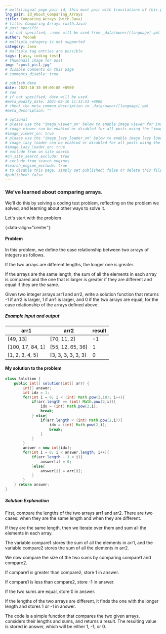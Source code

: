 ```yaml
---
# multilingual page pair id, this must pair with translations of this page. (This name must be unique)
lng_pair: id_About_Comparing_Arrays
title: Comparing Arrays (with.Java)
# title: Comparing Arrays (with.Java)
# post specific
# if not specified, .name will be used from _data/owner/[language].yml
author: Yeonuk
# multiple category is not supported
category: Java
# multiple tag entries are possible
tags: [java, coding test]
# thumbnail image for post
img: ":post_pic1.jpg"
# disable comments on this page
# comments_disable: true

# publish date
date: 2023-10-30 09:00:00 +0900
# seo
# if not specified, date will be used.
#meta_modify_date: 2021-08-10 11:32:53 +0900
# check the meta_common_description in _data/owner/[language].yml
#meta_description: ""

# optional
# please use the "image_viewer_on" below to enable image viewer for individual pages or posts (_posts/ or [language]/_posts folders).
# image viewer can be enabled or disabled for all posts using the "image_viewer_posts: true" setting in _data/conf/main.yml.
#image_viewer_on: true
# please use the "image_lazy_loader_on" below to enable image lazy loader for individual pages or posts (_posts/ or [language]/_posts folders).
# image lazy loader can be enabled or disabled for all posts using the "image_lazy_loader_posts: true" setting in _data/conf/main.yml.
#image_lazy_loader_on: true
# exclude from on site search
#on_site_search_exclude: true
# exclude from search engines
#search_engine_exclude: true
# to disable this page, simply set published: false or delete this file
#published: false
---
```


<!-- outline-start -->

### We've learned about comparing arrays.

We'll do this by solving a coding test problem, reflecting on the problem we solved, and learning about other ways to solve it.

Let's start with the problem

{:data-align="center"}

<!-- outline-end -->

#### Problem

In this problem, we define the case relationship between two arrays of integers as follows.

If the two arrays are different lengths, the longer one is greater.

If the arrays are the same length, the sum of all the elements in each array is compared and the one that is larger is greater if they are different and equal if they are the same.

Given two integer arrays arr1 and arr2, write a solution function that returns -1 if arr2 is larger, 1 if arr1 is larger, and 0 if the two arrays are equal, for the case relationship of the arrays defined above.

##### Example input and output

| arr1             | arr2               | result |
| ---------------- | ------------------ | ------ |
| [49, 13]         | [70, 11, 2]        | -1     |
| [100, 17, 84, 1] | [55, 12, 65, 36]   | 1      |
| [1, 2, 3, 4, 5]  | [3, 3, 3, 3, 3, 3] | 0      |

#### My solution to the problem

```java
class Solution {
    public int[] solution(int[] arr) {
        int[] answer;
        int idx = 1;
        for(int i = 0; i < (int) Math.pow(2,10); i++){
            if(arr.length == (int) Math.pow(2,i)){
                idx = (int) Math.pow(2,i);
                break;
            } else{
                if(arr.length < (int) Math.pow(2,i)){
                    idx = (int) Math.pow(2,i);
                    break;
                }
            }
        }
        answer = new int[idx];
        for(int i = 0; i < answer.length; i++){
            if(arr.length - 1 < i){
                answer[i] = 0;
            }else{
                answer[i] = arr[i];
            }
        }
    } return answer;
}
```

##### Solution Explanation

First, compare the lengths of the two arrays arr1 and arr2. There are two cases: when they are the same length and when they are different.

If they are the same length, then we iterate over them and sum all the elements in each array.

The variable compare1 stores the sum of all the elements in arr1, and the variable compare2 stores the sum of all the elements in arr2.

We now compare the size of the two sums by comparing compare1 and compare2.

If compare1 is greater than compare2, store 1 in answer.

If compare1 is less than compare2, store -1 in answer.

If the two sums are equal, store 0 in answer.

If the lengths of the two arrays are different, it finds the one with the longer length and stores 1 or -1 in answer.

The code is a simple function that compares the two given arrays, considers their lengths and sums, and returns a result. The resulting value is stored in answer, which will be either 1, -1, or 0.
